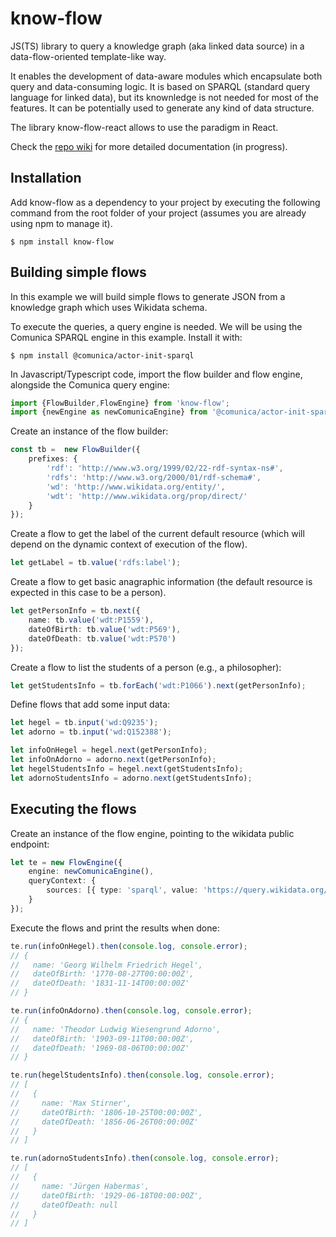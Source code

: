 # know-flow
JS(TS) library to query a knowledge graph (aka linked data source) in a data-flow-oriented
template-like way.

It enables the development of data-aware modules which encapsulate both query and data-consuming logic. 
It is based on SPARQL (standard query language for linked data), but its knownledge is not needed for most of the features.
It can be potentially used to generate any kind of data structure. 

The library know-flow-react allows to use the paradigm in React.

Check the [repo wiki](https://github.com/miguel76/know-flow/wiki) for more detailed documentation (in progress).

## Installation

Add know-flow as a dependency to your project by executing the following command from the root folder of your project (assumes you are already using npm to manage it).

```shell
$ npm install know-flow
```

## Building simple flows 

In this example we will build simple flows to generate JSON from a knowledge graph which uses Wikidata schema.

To execute the queries, a query engine is needed. We will be using the Comunica SPARQL engine in this example. Install it with:

```shell
$ npm install @comunica/actor-init-sparql
```

In Javascript/Typescript code, import the flow builder and flow engine, alongside the Comunica query engine:

```ts
import {FlowBuilder,FlowEngine} from 'know-flow';
import {newEngine as newComunicaEngine} from '@comunica/actor-init-sparql';
```

Create an instance of the flow builder:

```ts
const tb =  new FlowBuilder({
    prefixes: {
        'rdf': 'http://www.w3.org/1999/02/22-rdf-syntax-ns#',
        'rdfs': 'http://www.w3.org/2000/01/rdf-schema#',
        'wd': 'http://www.wikidata.org/entity/',
        'wdt': 'http://www.wikidata.org/prop/direct/'
    }
});
```

Create a flow to get the label of the current default resource (which will depend on the dynamic context of execution of the flow).

```ts
let getLabel = tb.value('rdfs:label');
```

Create a flow to get basic anagraphic information (the default resource is expected in this case to be a person).

```ts
let getPersonInfo = tb.next({
    name: tb.value('wdt:P1559'),
    dateOfBirth: tb.value('wdt:P569'),
    dateOfDeath: tb.value('wdt:P570')
});
```

Create a flow to list the students of a person (e.g., a philosopher):

```ts
let getStudentsInfo = tb.forEach('wdt:P1066').next(getPersonInfo);
```

Define flows that add some input data:

```ts
let hegel = tb.input('wd:Q9235');
let adorno = tb.input('wd:Q152388');

let infoOnHegel = hegel.next(getPersonInfo);
let infoOnAdorno = adorno.next(getPersonInfo);
let hegelStudentsInfo = hegel.next(getStudentsInfo);
let adornoStudentsInfo = adorno.next(getStudentsInfo);
```


## Executing the flows 

Create an instance of the flow engine, pointing to the wikidata public endpoint:

```ts
let te = new FlowEngine({
    engine: newComunicaEngine(),
    queryContext: {
        sources: [{ type: 'sparql', value: 'https://query.wikidata.org/sparql' }]
    }
});
```

Execute the flows and print the results when done:

```ts
te.run(infoOnHegel).then(console.log, console.error);
// {
//   name: 'Georg Wilhelm Friedrich Hegel',
//   dateOfBirth: '1770-08-27T00:00:00Z',
//   dateOfDeath: '1831-11-14T00:00:00Z'
// }

te.run(infoOnAdorno).then(console.log, console.error);
// {
//   name: 'Theodor Ludwig Wiesengrund Adorno',
//   dateOfBirth: '1903-09-11T00:00:00Z',
//   dateOfDeath: '1969-08-06T00:00:00Z'
// }

te.run(hegelStudentsInfo).then(console.log, console.error);
// [
//   {
//     name: 'Max Stirner',
//     dateOfBirth: '1806-10-25T00:00:00Z',
//     dateOfDeath: '1856-06-26T00:00:00Z'
//   }
// ]

te.run(adornoStudentsInfo).then(console.log, console.error);
// [
//   {
//     name: 'Jürgen Habermas',
//     dateOfBirth: '1929-06-18T00:00:00Z',
//     dateOfDeath: null
//   }
// ]
```
